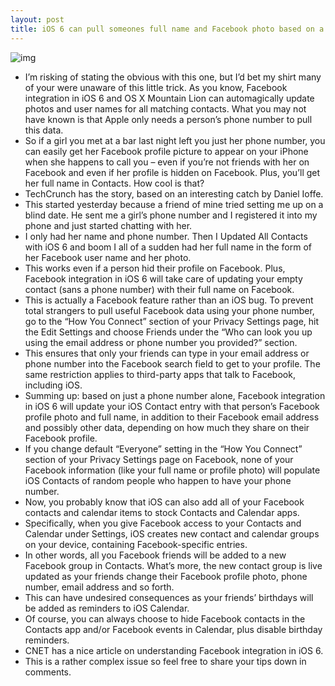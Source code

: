 ```yaml
---
layout: post
title: iOS 6 can pull someones full name and Facebook photo based on a phone number alone
---
```

![img](http://media.idownloadblog.com/wp-content/uploads/2012/06/iOS-6-Facebook-integration-Contacts.jpg)
* I’m risking of stating the obvious with this one, but I’d bet my shirt many of your were unaware of this little trick. As you know, Facebook integration in iOS 6 and OS X Mountain Lion can automagically update photos and user names for all matching contacts. What you may not have known is that Apple only needs a person’s phone number to pull this data.
* So if a girl you met at a bar last night left you just her phone number, you can easily get her Facebook profile picture to appear on your iPhone when she happens to call you – even if you’re not friends with her on Facebook and even if her profile is hidden on Facebook. Plus, you’ll get her full name in Contacts. How cool is that?
* TechCrunch has the story, based on an interesting catch by Daniel Ioffe.
* This started yesterday because a friend of mine tried setting me up on a blind date. He sent me a girl’s phone number and I registered it into my phone and just started chatting with her.
* I only had her name and phone number. Then I Updated All Contacts with iOS 6 and boom I all of a sudden had her full name in the form of her Facebook user name and her photo.
* This works even if a person hid their profile on Facebook. Plus, Facebook integration in iOS 6 will take care of updating your empty contact (sans a phone number) with their full name on Facebook.
* This is actually a Facebook feature rather than an iOS bug. To prevent total strangers to pull useful Facebook data using your phone number, go to the “How You Connect” section of your Privacy Settings page, hit the Edit Settings and choose Friends under the “Who can look you up using the email address or phone number you provided?” section.
* This ensures that only your friends can type in your email address or phone number into the Facebook search field to get to your profile. The same restriction applies to third-party apps that talk to Facebook, including iOS.
* Summing up: based on just a phone number alone, Facebook integration in iOS 6 will update your iOS Contact entry with that person’s Facebook profile photo and full name, in addition to their Facebook email address and possibly other data, depending on how much they share on their Facebook profile.
* If you change default “Everyone” setting in the “How You Connect” section of your Privacy Settings page on Facebook, none of your Facebook information (like your full name or profile photo) will populate iOS Contacts of random people who happen to have your phone number.
* Now, you probably know that iOS can also add all of your Facebook contacts and calendar items to stock Contacts and Calendar apps.
* Specifically, when you give Facebook access to your Contacts and Calendar under Settings, iOS creates new contact and calendar groups on your device, containing Facebook-specific entries.
* In other words, all you Facebook friends will be added to a new Facebook group in Contacts. What’s more, the new contact group is live updated as your friends change their Facebook profile photo, phone number, email address and so forth.
* This can have undesired consequences as your friends’ birthdays will be added as reminders to iOS Calendar.
* Of course, you can always choose to hide Facebook contacts in the Contacts app and/or Facebook events in Calendar, plus disable birthday reminders.
* CNET has a nice article on understanding Facebook integration in iOS 6.
* This is a rather complex issue so feel free to share your tips down in comments.

